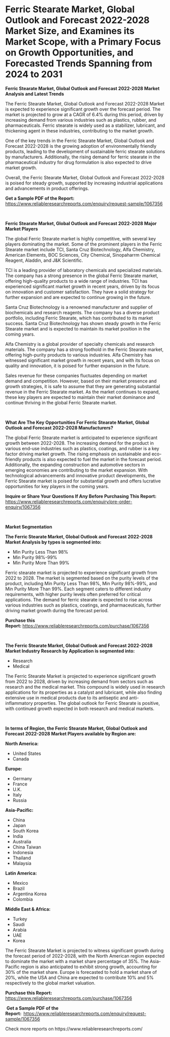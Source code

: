 <p><h1>Ferric Stearate Market, Global Outlook and Forecast 2022-2028 Market Size, and Examines its Market Scope, with a Primary Focus on Growth Opportunities, and Forecasted Trends Spanning from 2024 to 2031</h1></p><p><strong>Ferric Stearate Market, Global Outlook and Forecast 2022-2028 Market Analysis and Latest Trends</strong></p>
<p><p>The Ferric Stearate Market, Global Outlook and Forecast 2022-2028 Market is expected to experience significant growth over the forecast period. The market is projected to grow at a CAGR of 6.4% during this period, driven by increasing demand from various industries such as plastics, rubber, and pharmaceuticals. Ferric stearate is widely used as a stabilizer, lubricant, and thickening agent in these industries, contributing to the market growth.</p><p>One of the key trends in the Ferric Stearate Market, Global Outlook and Forecast 2022-2028 is the growing adoption of environmentally friendly products, leading to the development of sustainable ferric stearate solutions by manufacturers. Additionally, the rising demand for ferric stearate in the pharmaceutical industry for drug formulation is also expected to drive market growth.</p><p>Overall, the Ferric Stearate Market, Global Outlook and Forecast 2022-2028 is poised for steady growth, supported by increasing industrial applications and advancements in product offerings.</p></p>
<p><strong>Get a Sample PDF of the Report:&nbsp;</strong> <a href="https://www.reliableresearchreports.com/enquiry/request-sample/1067356">https://www.reliableresearchreports.com/enquiry/request-sample/1067356</a></p>
<p>&nbsp;</p>
<p><strong>Ferric Stearate Market, Global Outlook and Forecast 2022-2028 Major Market Players</strong></p>
<p><p>The global Ferric Stearate market is highly competitive, with several key players dominating the market. Some of the prominent players in the Ferric Stearate market include TCI, Santa Cruz Biotechnology, Alfa Chemistry, American Elements, BOC Sciences, City Chemical, Sinopaharrm Chemical Reagent, Aladdin, and J&K Scientific.</p><p>TCI is a leading provider of laboratory chemicals and specialized materials. The company has a strong presence in the global Ferric Stearate market, offering high-quality products to a wide range of industries. TCI has experienced significant market growth in recent years, driven by its focus on innovation and customer satisfaction. They have a solid strategy for further expansion and are expected to continue growing in the future.</p><p>Santa Cruz Biotechnology is a renowned manufacturer and supplier of biochemicals and research reagents. The company has a diverse product portfolio, including Ferric Stearate, which has contributed to its market success. Santa Cruz Biotechnology has shown steady growth in the Ferric Stearate market and is expected to maintain its market position in the coming years.</p><p>Alfa Chemistry is a global provider of specialty chemicals and research materials. The company has a strong foothold in the Ferric Stearate market, offering high-purity products to various industries. Alfa Chemistry has witnessed significant market growth in recent years, and with its focus on quality and innovation, it is poised for further expansion in the future.</p><p>Sales revenue for these companies fluctuates depending on market demand and competition. However, based on their market presence and growth strategies, it is safe to assume that they are generating substantial revenue in the Ferric Stearate market. As the market continues to expand, these key players are expected to maintain their market dominance and continue thriving in the global Ferric Stearate market.</p></p>
<p>&nbsp;</p>
<p><strong>What Are The Key Opportunities For Ferric Stearate Market, Global Outlook and Forecast 2022-2028 Manufacturers?</strong></p>
<p><p>The global Ferric Stearate market is anticipated to experience significant growth between 2022-2028. The increasing demand for the product in various end-use industries such as plastics, coatings, and rubber is a key factor driving market growth. The rising emphasis on sustainable and eco-friendly products is also expected to fuel the market in the forecast period. Additionally, the expanding construction and automotive sectors in emerging economies are contributing to the market expansion. With technological advancements and innovative product developments, the Ferric Stearate market is poised for substantial growth and offers lucrative opportunities for key players in the coming years.</p></p>
<p><strong>Inquire or Share Your Questions If Any Before Purchasing This Report:</strong> <a href="https://www.reliableresearchreports.com/enquiry/pre-order-enquiry/1067356">https://www.reliableresearchreports.com/enquiry/pre-order-enquiry/1067356</a></p>
<p>&nbsp;</p>
<p><strong>Market Segmentation</strong></p>
<p><strong>The Ferric Stearate Market, Global Outlook and Forecast 2022-2028 Market Analysis by types is segmented into:</strong></p>
<p><ul><li>Min Purity Less Than 98%</li><li>Min Purity 98%-99%</li><li>Min Purity More Than 99%</li></ul></p>
<p><p>Ferric stearate market is projected to experience significant growth from 2022 to 2028. The market is segmented based on the purity levels of the product, including Min Purity Less Than 98%, Min Purity 98%-99%, and Min Purity More Than 99%. Each segment caters to different industry requirements, with higher purity levels often preferred for critical applications. The demand for ferric stearate is expected to rise across various industries such as plastics, coatings, and pharmaceuticals, further driving market growth during the forecast period.</p></p>
<p><strong>Purchase this Report:&nbsp;</strong><a href="https://www.reliableresearchreports.com/purchase/1067356">https://www.reliableresearchreports.com/purchase/1067356</a></p>
<p>&nbsp;</p>
<p><strong>The Ferric Stearate Market, Global Outlook and Forecast 2022-2028 Market Industry Research by Application is segmented into:</strong></p>
<p><ul><li>Research</li><li>Medical</li></ul></p>
<p><p>The Ferric Stearate Market is projected to experience significant growth from 2022 to 2028, driven by increasing demand from sectors such as research and the medical market. This compound is widely used in research applications for its properties as a catalyst and lubricant, while also finding extensive use in medical products due to its antiseptic and anti-inflammatory properties. The global outlook for Ferric Stearate is positive, with continued growth expected in both research and medical markets.</p></p>
<p>&nbsp;</p>
<p><strong>In terms of Region, the Ferric Stearate Market, Global Outlook and Forecast 2022-2028 Market Players available by Region are:</strong></p>
<p>
    <p> <strong> North America: </strong>
        <ul>
            <li>United States</li>
            <li>Canada</li>
        </ul>
        </p> 
    <p> <strong> Europe: </strong>
        <ul>
            <li>Germany</li>
            <li>France</li>
            <li>U.K.</li>
            <li>Italy</li>
            <li>Russia</li>
        </ul>
        </p> 
    <p> <strong> Asia-Pacific: </strong>
        <ul>
            <li>China</li>
            <li>Japan</li>
            <li>South Korea</li>
            <li>India</li>
            <li>Australia</li>
            <li>China Taiwan</li>
            <li>Indonesia</li>
            <li>Thailand</li>
            <li>Malaysia</li>
        </ul>
        </p> 
    <p> <strong> Latin America: </strong>
        <ul>
            <li>Mexico</li>
            <li>Brazil</li>
            <li>Argentina Korea</li>
            <li>Colombia</li>
        </ul>
        </p> 
    <p> <strong> Middle East & Africa: </strong>
        <ul>
            <li>Turkey</li>
            <li>Saudi</li>
            <li>Arabia</li>
            <li>UAE</li>
            <li>Korea</li>
        </ul>
    </p>
    </p>
<p><p>The Ferric Stearate Market is projected to witness significant growth during the forecast period of 2022-2028, with the North American region expected to dominate the market with a market share percentage of 35%. The Asia-Pacific region is also anticipated to exhibit strong growth, accounting for 30% of the market share. Europe is forecasted to hold a market share of 20%, while the USA and China are expected to contribute 10% and 5% respectively to the global market valuation.</p></p>
<p><strong>Purchase this Report: </strong><a href="https://www.reliableresearchreports.com/purchase/1067356">https://www.reliableresearchreports.com/purchase/1067356</a></p>
<p>&nbsp;<strong>Get a Sample PDF of the Report:&nbsp;&nbsp;</strong><a href="https://www.reliableresearchreports.com/enquiry/request-sample/1067356">https://www.reliableresearchreports.com/enquiry/request-sample/1067356</a></p>
<p><strong></strong></p>
<p>Check more reports on https://www.reliableresearchreports.com/</p>